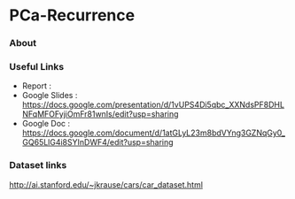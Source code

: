 # PCa-Recurrence

### About


### Useful Links
- Report		: 
- Google Slides : https://docs.google.com/presentation/d/1vUPS4Di5qbc_XXNdsPF8DHLNFqMFOFyjiOmFr81wnIs/edit?usp=sharing
- Google Doc 	: https://docs.google.com/document/d/1atGLyL23m8bdVYng3GZNqGy0_GQ65LlG4i8SYInDWF4/edit?usp=sharing

### Dataset links
http://ai.stanford.edu/~jkrause/cars/car_dataset.html
